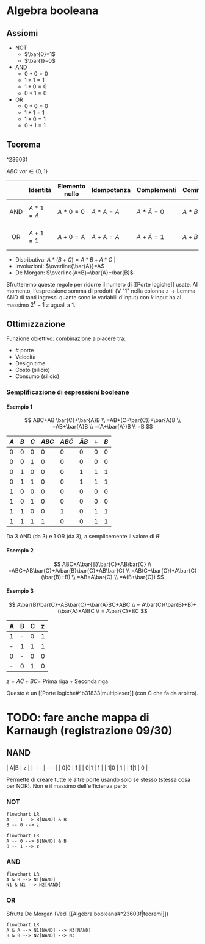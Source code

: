 # Algebra booleana

## Assiomi

- NOT
	- $\bar{0}=1$
	- $\bar{1}=0$
- AND
	- $0*0=0$
	- $1*1=1$
	- $1*0=0$
	- $0*1=0$
- OR
	- $0+0=0$
	- $1+1=1$
	- $1+0=1$
	- $0+1=1$

## Teorema

^23603f

$ABC \: var \in \{0,1\}$

|     | Identità | Elemento nullo | Idempotenza | Complementi        | Commutativa | Associativa       |
|:---:| -------- | -------------- | ----------- | ------------------ | ----------- | ----------------- |
| AND | $A*1=A$  | $A*0=0$        | $A*A=A$     | $A*\bar{A}=0$ | $A*B=B*A$   | $(A*B)*C=A*(B*C)$ |
| OR  | $A+1=1$  | $A+0=A$        | $A+A=A$     | $A+\bar{A}=1$ | $A+B=B+A$   | $(A+B)+C=A+(B+C)$ |

- Distributiva: $A*(B+C)=A*B+A*C$ |
- Involuzioni: $\overline{\bar{A}}=A$
- De Morgan: $\overline{A*B}=\bar{A}+\bar{B}$

Sfrutteremo queste regole per ridurre il numero di [[Porte logiche]] usate. Al momento, l'espressione somma di prodotti (∀ "1" nella colonna z → Lemma AND di tanti ingressi quante sono le variabili d'input) con $k$ input ha al massimo $2^k-1$ z uguali a 1.

## Ottimizzazione

Funzione obiettivo: combinazione a piacere tra:
- \# porte
- Velocità
- Design time
- Costo (silicio)
- Consumo (silicio)

### Semplificazione di espressioni booleane

#### Esempio 1

$$
ABC+AB \bar{C}+\bar{A}B \\
=AB*(C+\bar{C})+\bar{A}B \\
=AB+\bar{A}B \\
=(A+\bar{A})B \\
=B
$$

| $A$ | $B$ | $C$ | $ABC$ | $AB\bar{C}$ | $\bar{A}B$ | $+$ | $B$ |
| --- | --- | --- | ----- | ---------------- | --------------- | --- | --- |
| 0   | 0   | 0   | 0     | 0                | 0               | 0   | 0   |
| 0   | 0   | 1   | 0     | 0                | 0               | 0   | 0   |
| 0   | 1   | 0   | 0     | 0                | 1               | 1   | 1   |
| 0   | 1   | 1   | 0     | 0                | 1               | 1   | 1   |
| 1   | 0   | 0   | 0     | 0                | 0               | 0   | 0   |
| 1   | 0   | 1   | 0     | 0                | 0               | 0   | 0   |
| 1   | 1   | 0   | 0     | 1                | 0               | 1   | 1   |
| 1   | 1   | 1   | 1     | 0                | 0               | 1   | 1   |

Da 3 AND (da 3) e 1 OR (da 3), a semplicemente il valore di $B$!

#### Esempio 2

$$
ABC+A\bar{B}\bar{C}+AB\bar{C} \\
=ABC+AB\bar{C}+A\bar{B}\bar{C}+AB\bar{C} \\
=AB(C+\bar{C})+A\bar{C}(\bar{B}+B) \\
=AB+A\bar{C} \\
=A(B+\bar{C})
$$

#### Esempio 3

$$
A\bar{B}\bar{C}+AB\bar{C}+\bar{A}BC+ABC \\
= A\bar{C}(\bar{B}+B)+(\bar{A}+A)BC \\
= A\bar{C}+BC
$$

| A   | B   | C   | z   |
| --- | --- | --- | --- |
| 1   | -   | 0   | 1   |
| -   | 1   | 1   | 1   |
| 0   | -   | 0   | 0   |
| -   | 0   | 1   | 0   |

$z=A\bar{C}+BC=$ Prima riga + Seconda riga

Questo è un [[Porte logiche#^b31833|multiplexer]] (con C che fa da arbitro).

# TODO: fare anche mappa di Karnaugh (registrazione 09/30)

## NAND

| A|B | z |
| --- | --- |
| 0|0 | 1 |
| 0|1 | 1 |
| 1|0 | 1 |
| 1|1 | 0 |

Permette di creare tutte le altre porte usando solo se stesso (stessa cosa per NOR). Non è il massimo dell'efficienza però:

### NOT

```mermaid
flowchart LR
A -- 1 --> B[NAND] & B
B -- 0 --> z
```

```mermaid
flowchart LR
A -- 0 --> B[NAND] & B
B -- 1 --> z
```

### AND

```mermaid
flowchart LR
A & B --> N1[NAND]
N1 & N1 --> N2[NAND]
```

### OR

Sfrutta De Morgan (Vedi [[Algebra booleana#^23603f|teoremi]])

```mermaid
flowchart LR
A & A --> N1[NAND] --> N3[NAND]
B & B --> N2[NAND] --> N3
```
